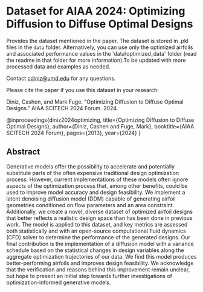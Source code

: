 # Dataset for AIAA 2024: Optimizing Diffusion to Diffuse Optimal Designs
Provides the dataset mentioned in the paper. The dataset is stored in .pkl files in the `data` folder. Alternatively, you can use only the optimized airfoils and associated performance values in the 'data\optimized_data' folder (read the readme in that folder for more information).To be updated with more processed data and examples as needed. 

Contact cdiniz@umd.edu for any questions.

Please cite the paper if you use this dataset in your research:

Diniz, Cashen, and Mark Fuge. "Optimizing Diffusion to Diffuse Optimal Designs." AIAA SCITECH 2024 Forum. 2024.

@inproceedings{diniz2024optimizing,
  title={Optimizing Diffusion to Diffuse Optimal Designs},
  author={Diniz, Cashen and Fuge, Mark},
  booktitle={AIAA SCITECH 2024 Forum},
  pages={2013},
  year={2024}
}

## Abstract
Generative models offer the possibility to accelerate and potentially substitute parts of the often expensive traditional design optimization process. However, current implementations of these models often ignore aspects of the optimization process that, among other benefits, could be used to improve model accuracy and design feasibility. We implement a latent denoising diffusion model (DDM) capable of generating airfoil geometries conditioned on flow parameters and an area constraint. Additionally, we create a novel, diverse dataset of optimized airfoil designs that better reflects a realistic design space than has been done in previous work. The model is applied to this dataset, and key metrics are assessed both statistically and with an open-source computational fluid dynamics (CFD) solver to determine the performance of the generated designs. Our final contribution is the implementation of a diffusion model with a variance schedule based on the statistical changes in design variables along the aggregate optimization trajectories of our data. We find this model produces better-performing airfoils and improves design feasibility. We acknowledge that the verification and reasons behind this improvement remain unclear, but hope to present an initial step towards further investigations of optimization-informed generative models.